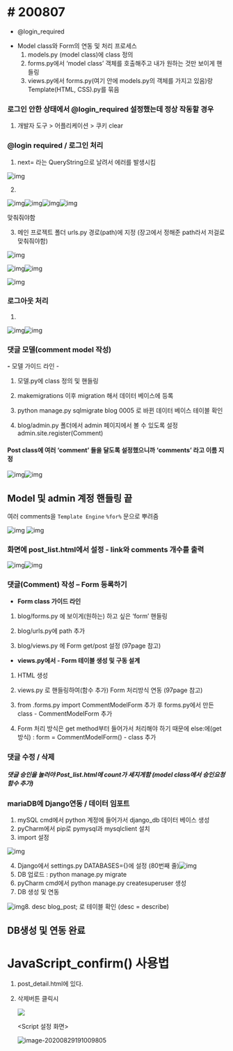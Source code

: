 # # 200807

 

- @login_required



* Model class와 Form의 연동 및 처리 프로세스
  1. models.py (model class)에 class 정의
  2. forms.py에서 ‘model class’ 객체를 호출해주고 내가 원하는 것만 보이게 핸들링
  3. views.py에서 forms.py(여기 안에 models.py의 객체를 가지고 있음)랑 Template(HTML, CSS).py를 묶음

 

### 로그인 안한 상태에서 @login_required 설정했는데 정상 작동할 경우

1.  개발자 도구 > 어플리케이션 > 쿠키 clear

 

### @login required / 로그인 처리

1.  next= 라는 QueryString으로 날려서 에러를 발생시킴

![img](C:\Users\NICK_~1\AppData\Local\Temp\clipData\clip_html0.files\clip_html0_image1.png)

 

2.  

![img](C:\Users\NICK_~1\AppData\Local\Temp\clipData\clip_html0.files\clip_html0_image2.png)![img](C:\Users\NICK_~1\AppData\Local\Temp\clipData\clip_html0.files\clip_html0_image3.png)![img](C:\Users\NICK_~1\AppData\Local\Temp\clipData\clip_html0.files\clip_html0_image4.png)![img](C:\Users\NICK_~1\AppData\Local\Temp\clipData\clip_html0.files\clip_html0_image5.png)

맞춰줘야함

 

3.  메인 프로젝트 폴더 urls.py 경로(path)에 지정 (장고에서 정해준 path라서 저걸로 맞춰줘야함)

![img](C:\Users\NICK_~1\AppData\Local\Temp\clipData\clip_html0.files\clip_html0_image6.png)

 

![img](C:\Users\NICK_~1\AppData\Local\Temp\clipData\clip_html0.files\clip_html0_image7.png)![img](C:\Users\NICK_~1\AppData\Local\Temp\clipData\clip_html0.files\clip_html0_image8.png)

![img](C:\Users\NICK_~1\AppData\Local\Temp\clipData\clip_html0.files\clip_html0_image9.png)

 

### 로그아웃 처리

1.  

![img](C:\Users\NICK_~1\AppData\Local\Temp\clipData\clip_html0.files\clip_html0_image10.png)![img](C:\Users\NICK_~1\AppData\Local\Temp\clipData\clip_html0.files\clip_html0_image11.png)

 

 

### 댓글 모델(comment model 작성)

**-** 모델 가이드 라인 -

1.  모델.py에 class 정의 및 핸들링

2.  makemigrations 이후 migration 해서 데이터 베이스에 등록

3.  python manage.py sqlmigrate blog 0005 로 바뀐 데이터 베이스 테이블 확인

4.  blog/admin.py 폴더에서 admin 페이지에서 볼 수 있도록 설정 admin.site.register(Comment)

 

#### Post class에 여러 ‘comment’ 들을 달도록 설정했으니까 ‘comments’ 라고 이름 지정

![img](C:\Users\NICK_~1\AppData\Local\Temp\clipData\clip_html0.files\clip_html0_image12.png)![img](C:\Users\NICK_~1\AppData\Local\Temp\clipData\clip_html0.files\clip_html0_image13.png)



## Model 및 admin 계정 핸들링 끝 

여러 comments을 `Template Engine` `%for%` 문으로 뿌려줌 

![img](C:\Users\NICK_~1\AppData\Local\Temp\clipData\clip_html0.files\clip_html0_image14.png) ![img](C:\Users\NICK_~1\AppData\Local\Temp\clipData\clip_html0.files\clip_html0_image15.png)

 

 

### 화면에 post_list.html에서 설정 - link와 comments 개수를 출력

![img](C:\Users\NICK_~1\AppData\Local\Temp\clipData\clip_html0.files\clip_html0_image16.png)![img](C:\Users\NICK_~1\AppData\Local\Temp\clipData\clip_html0.files\clip_html0_image17.png)

 

### 댓글(Comment) 작성 – Form 등록하기

- **Form class 가이드 라인**

1.  blog/forms.py 에 보이게(원하는) 하고 싶은 ‘form’ 핸들링

2.  blog/urls.py에 path 추가

3.  blog/views.py 에 Form get/post 설정 (97page 참고)

 

* **views.py에서 - Form 테이블 생성 및 구동 설계**

1.  HTML 생성

2.  views.py 로 핸들링하여(함수 추가) Form 처리방식 연동 (97page 참고)

3.  from .forms.py import CommentModelForm 추가 후 forms.py에서 만든 class - CommentModelForm 추가

4.  Form 처리 방식은 get method부터 들어가서 처리해야 하기 때문에 else:에(get방식) : form = CommentModelForm() - class 추가

 

### 댓글 수정 / 삭제

 

##### 댓글 승인을 눌러야 Post_list.html에 count가 세지게함 (model class에서 승인요청 함수 추가)

 

### mariaDB에 Django연동 / 데이터 임포트

1. mySQL cmd에서 python 계정에 들어가서 django_db 데이터 베이스 생성
2. pyCharm에서 pip로 pymysql과 mysqlclient 설치
3. import 설정

![img](C:\Users\NICK_~1\AppData\Local\Temp\clipData\clip_html0.files\clip_html0_image18.png)

4. Django에서 settings.py DATABASES={}에 설정 (80번째 줄)![img](C:\Users\NICK_~1\AppData\Local\Temp\clipData\clip_html0.files\clip_html0_image19.png)
5. DB 업로드 : python manage.py migrate
6. pyCharm cmd에서 python manage.py createsuperuser 생성
7. DB 생성 및 연동

![img](C:\Users\NICK_~1\AppData\Local\Temp\clipData\clip_html0.files\clip_html0_image20.png)8. desc blog_post; 로 테이블 확인 (desc = describe)

## DB생성 및 연동 완료

 

 

# JavaScript_confirm() 사용법

1.  post_detail.html에 있다.

2. 삭제버튼 클릭시

   ![](C:\Users\Nick_주성우\AppData\Roaming\Typora\typora-user-images\image-20200829190827322.png)

   \<Script 설정 화면>

   ![image-20200829191009805](C:\Users\Nick_주성우\AppData\Roaming\Typora\typora-user-images\image-20200829191009805.png)

